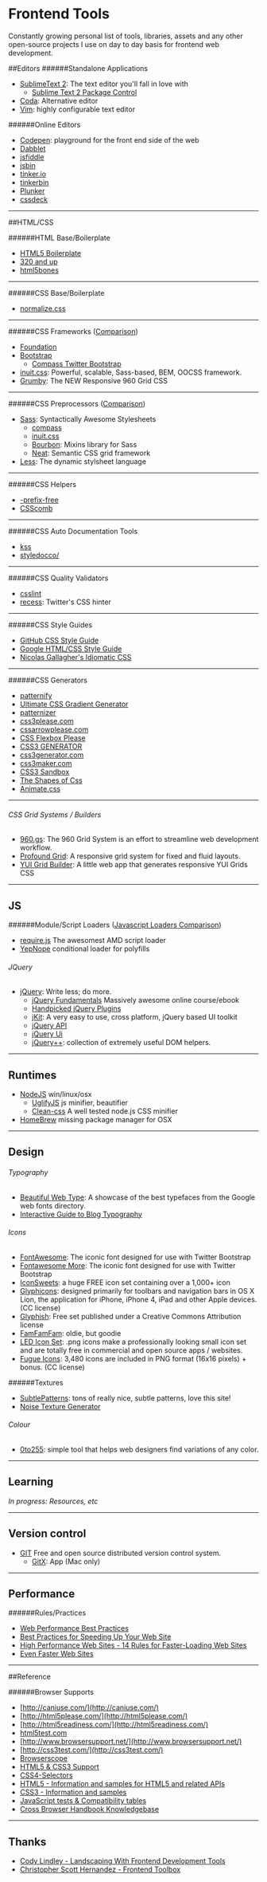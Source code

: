 # Frontend Tools

Constantly growing personal list of tools, libraries, assets and any other open-source projects I use on day to day basis for frontend web development.

##Editors
######Standalone Applications

* [SublimeText 2](http://www.sublimetext.com/): The text editor you'll fall in love with
	* [Sublime Text 2 Package Control](http://wbond.net/sublime_packages/package_control)
* [Coda](http://panic.com/coda/): Alternative editor
* [Vim](http://www.vim.org/): highly configurable text editor

######Online Editors
* [Codepen](http://codepen.io/): playground for the front end side of the web
* [Dabblet](http://dabblet.com/)
* [jsfiddle](http://jsfiddle.net/)
* [jsbin](http://jsbin.com/)
* [tinker.io](https://tinker.io/)
* [tinkerbin](http://tinkerbin.com/)
* [Plunker](https://github.com/filearts/plunker)
* [cssdeck](http://cssdeck.com/)

---

##HTML/CSS

######HTML Base/Boilerplate
* [HTML5 Boilerplate](http://html5boilerplate.com/)
* [320 and up](http://stuffandnonsense.co.uk/projects/320andup/)
* [html5bones](http://html5bones.com/)

---

######CSS Base/Boilerplate
* [normalize.css](http://necolas.github.com/normalize.css/)

---

######CSS Frameworks ([Comparison](http://responsive.vermilion.com/compare.php))
* [Foundation](http://foundation.zurb.com/)
* [Bootstrap](http://twitter.github.com/bootstrap/)
	* [Compass Twitter Bootstrap](https://github.com/vwall/compass-twitter-bootstrap)
* [inuit.css](https://github.com/csswizardry/inuit.css): Powerful, scalable, Sass-based, BEM, OOCSS framework.
* [Grumby](http://gumbyframework.com/): The NEW Responsive 960 Grid CSS 

---

######CSS Preprocessors ([Comparison](https://gist.github.com/674726))
* [Sass](http://sass-lang.com/): Syntactically Awesome Stylesheets
	* [compass](http://compass-style.org)
	* [inuit.css](https://github.com/csswizardry/inuit.css)
	* [Bourbon](https://github.com/thoughtbot/bourbon): Mixins library for Sass
	* [Neat](https://github.com/thoughtbot/neat): Semantic CSS grid framework
* [Less](http://lesscss.org): The dynamic stylsheet language

---

######CSS Helpers
* [-prefix-free](http://leaverou.github.com/prefixfree/)
* [CSScomb](http://csscomb.com)

---

######CSS Auto Documentation Tools
* [kss](https://github.com/kneath/kss)
* [styledocco/](http://jacobrask.github.com/styledocco/)

---

######CSS Quality Validators
* [csslint](http://csslint.net/)
* [recess](http://twitter.github.com/recess): Twitter's CSS hinter

---

######CSS Style Guides
* [GitHub CSS Style Guide](https://github.com/styleguide/css)
* [Google HTML/CSS Style Guide](http://google-styleguide.googlecode.com/svn/trunk/htmlcssguide.xml)
* [Nicolas Gallagher's Idiomatic CSS](https://github.com/necolas/idiomatic-css)

---

######CSS Generators
* [patternify](http://www.patternify.com/)
* [Ultimate CSS Gradient Generator](http://www.colorzilla.com/gradient-editor/)
* [patternizer](http://patternizer.com/)
* [css3please.com](http://css3please.com/)
* [cssarrowplease.com](http://cssarrowplease.com/)
* [CSS Flexbox Please](http://demo.agektmr.com/flexbox/)
* [CSS3 GENERATOR](http://www.css3.me/)
* [css3generator.com](http://css3generator.com/)
* [css3maker.com](http://www.css3maker.com/)
* [CSS3 Sandbox](http://westciv.com/tools/index.html)
* [The Shapes of Css](http://coderwall.com/p/xrxaxa)
* [Animate.css](http://daneden.me/animate/)

---

###### CSS Grid Systems / Builders

* [960.gs](http://960.gs/): The 960 Grid System is an effort to streamline web development workflow.
* [Profound Grid](http://www.profoundgrid.com/): A responsive grid system for fixed and fluid layouts.
* [YUI Grid Builder](http://yui.github.com/gridbuilder/): A little web app that generates responsive YUI Grids CSS

---

## JS

######Module/Script Loaders ([Javascript Loaders Comparison](https://spreadsheets.google.com/spreadsheet/lv?key=0Aqln2akPWiMIdERkY3J2OXdOUVJDTkNSQ2ZsV3hoWVE&f=true&noheader=true&gid=2))

* [require.js](http://requirejs.org/) The awesomest AMD script loader
* [YepNope](http://yepnopejs.com/) conditional loader for polyfills

###### JQuery

* [jQuery](http://jquery.com/): Write less; do more.
	* [jQuery Fundamentals](http://jqfundamentals.com/) Massively awesome online course/ebook
	* [Handpicked jQuery Plugins](http://iwantaneff.in/repo/index.html)
	* [jKit](http://jquery-jkit.com/): A very easy to use, cross platform, jQuery based UI toolkit
	* [jQuery API](http://api.jquery.com/)
	* [jQuery Ui](http://jqueryui.com/)
	* [jQuery++](http://jquerypp.com/): collection of extremely useful DOM helpers.


---

## Runtimes

* [NodeJS](http://nodejs.org/) win/linux/osx
	* [UglifyJS](https://github.com/mishoo/UglifyJS) js minifier, beautifier
	* [Clean-css](https://github.com/GoalSmashers/clean-css) A well tested node.js CSS minifier
* [HomeBrew](http://mxcl.github.com/homebrew/) missing package manager for OSX

---

## Design

###### Typography

* [Beautiful Web Type](http://hellohappy.org/beautiful-web-type/): A showcase of the best typefaces from the Google web fonts directory.
* [Interactive Guide to Blog Typography](http://kaikkonendesign.fi/typography/)

###### Icons

* [FontAwesome](http://fortawesome.github.com/Font-Awesome/): The iconic font designed for use with Twitter Bootstrap
* [Fontawesome More](https://github.com/gregoryloucas/Font-Awesome-More): The iconic font designed for use with Twitter Bootstrap
* [IconSweets](http://iconsweets2.com/): a huge FREE icon set containing over a 1,000+ icon
* [Glyphicons](http://glyphicons.com/): designed primarily for toolbars and navigation bars in OS X Lion, the application for iPhone, iPhone 4, iPad and other Apple devices. (CC license)
* [Glyphish](http://www.glyphish.com/): Free set published under a Creative Commons Attribution license
* [FamFamFam](http://www.famfamfam.com/lab/icons/): oldie, but goodie
* [LED Icon Set](http://led24.de/iconset/): .png icons make a professionally looking small icon set and are totally free in commercial and open source apps / websites.
* [Fugue Icons](http://p.yusukekamiyamane.com/): 3,480 icons are included in PNG format (16x16 pixels) + bonus. (CC license)

######Textures

* [SubtlePatterns](http://subtlepatterns.com/): tons of really nice, subtle patterns, love this site!
* [Noise Texture Generator](http://www.noisetexturegenerator.com/)

###### Colour

* [0to255](http://0to255.com/): simple tool that helps web designers find variations of any color.


---

## Learning
*In progress: Resources, etc*

---

## Version control

* [GIT](http://git-scm.com/) Free and open source distributed version control system.
	* [GitX](http://gitx.frim.nl/): App (Mac only)

---

## Performance

######Rules/Practices

* [Web Performance Best Practices](https://developers.google.com/speed/docs/best-practices/rules_intro)
* [Best Practices for Speeding Up Your Web Site](http://developer.yahoo.com/performance/rules.html)
* [High Performance Web Sites - 14 Rules for Faster-Loading Web Sites](http://stevesouders.com/hpws/)
* [Even Faster Web Sites](http://stevesouders.com/efws/)

---

##Reference


######Browser Supports
* [http://caniuse.com/](http://caniuse.com/)
* [http://html5please.com/](http://html5please.com/)
* [http://html5readiness.com/](http://html5readiness.com/)
* [html5test.com](http://html5test.com/index.html)
* [http://www.browsersupport.net/](http://www.browsersupport.net/)
* [http://css3test.com/](http://css3test.com/)
* [Browserscope](http://www.browserscope.org/)
* [HTML5 & CSS3 Support](http://www.findmebyip.com/litmus/)
* [CSS4-Selectors](http://css4-selectors.com/selectors/)
* [HTML5 - Information and samples for HTML5 and related APIs](http://robertnyman.com/html5/)
* [CSS3 - Information and samples](http://robertnyman.com/css3/)
* [JavaScript tests & Compatibility tables](http://robertnyman.com/javascript/)
* [Cross Browser Handbook Knowledgebase](http://www.crossbrowserbook.com/Knowledge)

---

## Thanks
* [Cody Lindley - Landscaping With Frontend Development Tools](https://github.com/codylindley/frontend-tools)
* [Christopher Scott Hernandez - Frontend Toolbox](https://github.com/christopherscott/frontend-toolbox)